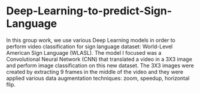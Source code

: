 # Deep-Learning-to-predict-Sign-Language
In this group work, we use various Deep Learning models in order to perform video classification for sign language dataset: World-Level American Sign Language (WLASL).
The model I focused was a Convolutional Neural Network (CNN) that translated a video in a 3X3 image and perform image classification on this new dataset. The 3X3 images were created by extracting 9 frames in the middle of the video and they were applied various data augmentation techniques: zoom, speedup, horizontal flip.
